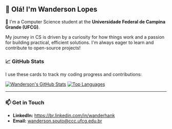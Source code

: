 ## 🌟 Olá! I'm Wanderson Lopes

👋 I'm a Computer Science student at the **Universidade Federal de Campina Grande (UFCG)**.

My journey in CS is driven by a curiosity for how things work and a passion for building practical, efficient solutions. I'm always eager to learn and contribute to open-source projects!


### 📈 GitHub Stats

I use these cards to track my coding progress and contributions:

[![Wanderson's GitHub Stats](https://github-readme-stats.vercel.app/api?username=wanderhank&show_icons=true&theme=vue)](https://github.com/YOUR_USERNAME)
[![Top Languages](https://github-readme-stats.vercel.app/api/top-langs/?username=wanderhank&layout=compact&theme=vue)](https://github.com/YOUR_USERNAME)


---

### 📫 Get in Touch

* **LinkedIn:** https://br.linkedin.com/in/wanderhank
* **Email:** wanderson.souto@ccc.ufcg.edu.br
